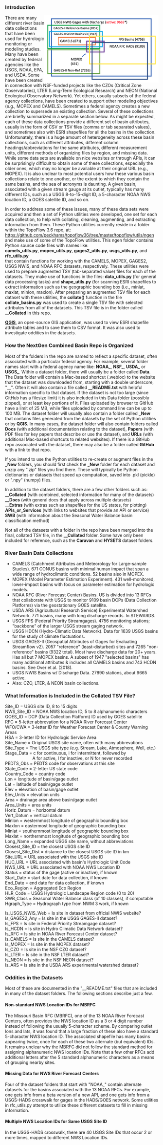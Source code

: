 ### Introduction

<img align="right" height="220px" src="__Docs/__Station_Venn_Diagram_v2.png" />

There are many different river basin data collections that have been used for hydrologic
monitoring or modeling studies. Many have been created by federal agencies like the USGS,
NOAA, EPA, and USDA.  Some have been created in connection with NSF-funded projects like
the CZOs (Critical Zone Observatories), LTER (Long-Term Ecological Research) and NEON
(National Ecological Observatory Network).  Yet others, usually subsets of the federal
agency collections, have been created to support other modeling objectives (e.g., MOPEX
and CAMELS).  Sometimes a federal agency creates a new collection to supersede an existing
collection.  Several of these collections are briefly summarized in a separate section below.
As might be expected, each of these data collections provide a different set of basin
attributes, usually in the form of CSV or TSV files (comma or tab separated values), and
sometimes also with ESRI shapefiles for all the basins in the collection. 
Unfortunately, there is a huge amount of heterogeneity across these basin collections, such
as different attributes, different column headings/abbreviations for the same attributes,
different measurement units, different methods of organizing files by region, and missing
data.  While some data sets are available on nice websites or through APIs, it can be
surprisingly difficult to obtain some of these collections, especially the older ones,
which may no longer be available at their original URL (e.g., MOPEX).  It is also unclear
to most potential users how these various basin collections relate to one another, or the
extent to which they contain the same basins, and the sea of acronyms is daunting.
A given basin, associated with a given stream gauge at its outlet, typically has many
different IDs, such as a USGS 8-to-15-digit ID, a 5-character NOAA NWS location ID,
a GOES satellite ID, and so on.

In order to address some of these issues, many of these data sets were acquired and then
a set of Python utilities were developed, one set for each data collection, to help with
collating, cleaning, augmenting, and extracting information from them.  These Python
utilities currently reside in a folder within the TopoFlow 3.6 repo, at: <br>
https://github.com/peckhams/topoflow36/tree/master/topoflow/utils/ngen <br>
and make use of some of the TopoFlow utilities.  This ngen folder contains Python source
code files with names like: <br> 
<b>camels_utils.py</b>, <b>mopex_utils.py</b>, <b>gages2_utils.py</b>,
<b>usgs_utils.py</b>, and <b>rfc_utils.py</b> <br>
that contain functions for working with the CAMELS, MOPEX, GAGES2, USGS NWIS, and NOAA
RFC datasets, respectively.  These utilities were used to prepare augmented TSV
(tab-separated value) files for each of the datasets.  They make use of functions in
the files: <b>data_utils.py</b> (for general data processing tasks) and <b>shape_utils.py</b>
(for scanning ESRI shapefiles to extract information such as the geographic bounding box
(i.e., minlat, maxlat, minlon, maxlon).  After preparing an augmented TSV file for each
dataset with these utilities, the <b>collate()</b> function in the file <b>collate_basins.py</b>
was used to create a single TSV file with selected attributes from all of the datasets.
This TSV file is in the folder called <b>__Collated</b> in this repo.

[<b>QGIS</b>](https://qgis.org/en/site/), an open-source GIS application, was used to view
ESRI shapefile attribute tables and to save them to CSV format. It was also used to
investigate oddities in the datasets.

### How the NextGen Combined Basin Repo is Organized

Most of the folders in the repo are named to reflect a specific dataset, often associated
with a particular federal agency. For example, several folder names start with a federal
agency name like:  <b>NOAA_</b>, <b>NSF_</b>, <b>USDA_</b> or <b>USGS_</b>.
Within a dataset folder, there will usually be a folder called <b>Data</b>.  The Data folder
will contain a Mac-based shortcut (.webloc) to the website that the dataset was downloaded
from, starting with a double underscore, "__".  Often it will also contain a file called
<b>__README.txt</b>
with helpful information specific to that dataset.  If the dataset is not too large (since
GitHub has a filesize limit) it is also included in this Data folder (possibly zipped),
or at least key portions of it. Files uploaded by browser to GitHub have a limit of 25 MB,
while files uploaded by command line can be up to 100 MB. The dataset folder will usually
also contain a folder called <b>_New</b> that contains files generated from the datasets
by the set of Python utilities or by <b>QGIS</b>.  In many cases, the dataset folder will
also contain folders called <b>Docs</b> (with additional documentation relating to the dataset),
<b>Papers</b> (with PDF files for key papers that describe or use the dataset), and <b>URLs</b>
(with additional Mac-based shortcuts to related websites).  If there is a GitHub repo associated
with the dataset, there may also be a folder called <b>GitHub</b> with a link to that repo.

If you intend to use the Python utilities to re-create or augment files in the <b>_New</b>
folders, you should first check the <b>_New</b> folder for each dataset and unzip any ".zip"
files you find there.  These will typically be Python dictionaries or datasets that speed up
computation, saved into .pkl (pickle) or ".npy" (numpy) files.    

In addition to the dataset folders, there are a few other folders such as: <br>
<b>__Collated</b> (with combined, selected information for many of the datasets) <br>
<b>__Docs</b> (with general docs that apply across multiple datasets) <br>
<b>__Extras</b> (with extras such as shapefiles for the US states, for plotting) <br>
<b>APIs_or_Services</b> (with links to websites that provide an API or service) <br>
<b>SWB</b> (with information about the Seasonal Water Balance basin classification method)

Not all of the datasets with a folder in the repo have been merged into the final, collated
TSV file, in the <b>__Collated</b> folder.  Some have only been included for reference, such
as the <b>Caravan</b> and <b>HYSETS</b> dataset folders.

### River Basin Data Collections

* CAMELS (Catchment Attributes and Meteorology for Large-sample Studies). 671 CONUS basins with minimal human impact that span a wide range of hydroclimatic conditions.  52 basins also in MOPEX.
* MOPEX (Model Parameter Estimation Experiment). 431 well-monitored, lower-impact basins with focus on parameter estimation for hydrologic models. 
* NOAA RFC (River Forecast Center) Basins. US is divided into 13 RFCs that collaborate with USGS to monitor 9109 basin DCPs (Data Collection Platforms) via the geostationary GOES satellite.
* USDA ARS (Agricultural Research Service) Experimental Watershed Network. 771 basins, many with long discharge records.  In STEWARDS.
* USGS FPS (Federal Priority Streamgages). 4756 monitoring stations; "backbone" of the larger USGS stream gaging network.
* USGS HDCN (Hydro-Climatic Data Network).  Data for 1639 USGS basins for the study of climate fluctuations.
* USGS GAGES-II (Geospatial Attributes of Gages for Evaluating Streamflow v2).  2057 "reference" (least-disturbed) sites and 7265 "non-reference" basins (9322 total).  Most have discharge data for 20+ years. Has all but 7 MOPEX basins.  A subset of 1947 "selected basins" has many additional attributes & includes all CAMELS basins and 743 HCDN basins.   See Over et al. (2018).
* USGS NWIS Basins w/ Discharge Data. 27890 stations, about 9665 active.
* Also:   CZO, LTER, & NEON basin collections.

### What Information is Included in the Collated TSV File?

Site_ID      = USGS site ID, 8 to 15 digits <br>
NWS_Site_ID  = NOAA NWS location ID, 5 to 8 alphanumeric characters <br>
GOES_ID      = DCP (Data Collection Platform) ID used by GOES satellite <br>
RFC          = 5-letter abbrevation for a NOAA River Forecast Center <br>
WFO/CWA      = 3-letter ID for Weather Forecast Center & County Warning Areas <br>
HSA          = 3-letter ID for Hydrologic Service Area<br>
Site_Name    = Original USGS site name, often with many abbrevations <br>
Site_Type    = The USGS site type (e.g. Stream, Lake, Atmosphere, Well, etc.) <br>
Stage_Data   = c for continuous, i for intermittent, followed by <br>
&emsp; &emsp; &emsp; &emsp; &emsp;
A for active, I for inactive, or N for never recorded <br>
PEDTS_Obs    = PEDTS code for observations at this site<br>
State_Code   = 2-letter US state code <br>
Country_Code = country code <br>
Lon          = longitude of basin/gage outlet <br>
Lat          = latitude of basin/gage outlet <br>
Elev         = elevation of basin/gage outlet <br>
Elev_Units   = elevation units <br>
Area         = drainage area above basin/gage outlet <br>
Area_Units   = area units <br>
Horiz_Datum  = horizontal datum <br>
Vert_Datum   = vertical datum <br>
Minlon       = westernmost longitude of geographic bounding box <br>
Maxlon       = eastermost longitude of geographic bounding box <br>
Minlat       = southernmost longitude of geographic bounding box <br>
Maxlat       = northernmost longitude of geographic bounding box <br>
Long_Name    = expanded USGS site name, without abbreviations <br>
Closest_Site_ID = the closest USGS site ID <br> 
Closest_Site_Dist = distance to the closest USGS site ID in km <br>
Site_URL     = URL associated with the USGS site ID <br>
HUC_URL      = URL associated with basin's Hydrologic Unit Code <br>
NWS_URL      = URL associated with NOAA NWS Location ID<br>
Status       = status of the gage (active or inactive), if known <br>
Start_Date   = start date for data collection, if known <br>
End_Date     = end date for data collection, if known <br>
Eco_Region   = Aggregated Eco Region<br>
HLR_Code     = USGS Hydrologic Landscape Region code (0 to 20) <br>
SWB_Class    = Seasonal Water Balance class (of 10 classes), if computable <br>
Hgraph_Type  = Hydrograph type from NWM 3 work, if known <br>

Is_USGS_NWIS_Web = Is site in dataset from official NWIS website? <br>
Is_GAGES2_Any    = Is site in the USGS GAGES-II dataset? <br>
Is_FPS           = Is site in Federal Priority Streamgage dataset? <br>
Is_HCDN          = Is site in Hydro Climatic Data Network dataset? <br>
Is_RFC           = Is site in NOAA River Forecast Center dataset? <br>
Is_CAMELS        = Is site in the CAMELS dataset? <br>
Is_MOPEX         = Is site in the MOPEX dataset? <br>
Is_CZO           = Is site in the NSF CZO dataset? <br>
Is_LTER          = Is site in the NSF LTER dataset? <br>
Is_NEON          = Is site in the NSF NEON dataset? <br>
Is_ARS           = Is site in the USDA ARS experimental watershed dataset? <br>

### Oddities in the Datasets

Most of these are documented in the "__README.txt" files that are included
in many of the dataset folders.  The following sections describe just a few.  

#### Non-standard NWS Location IDs for MBRFC
The Missouri Basin RFC (MBRFC), one of the 13 NOAA River Forecast Centers, often
provides the NWS location ID as a 3 or 4 digit number instead of following the
usually 5-character scheme.  By comparing outlet lons and lats, it was found
that a large fraction of these also have a standard 5-character NWS location ID.
The associated shapefile has many basins appearing twice, once for each of
these two alternate (but equivalent) IDs.  It remains unclear why the MBRFC
did not follow the standard method for assigning alphanumeric NWS location IDs.
Note that a few other RFCs add additional letters after the 5 standard
alphanumeric characters as a means of grouping nearby sites.

#### Missing Data for NWS River Forecast Centers
Four of the dataset folders that start with "NOAA_" contain alternate datasets
for the basins associated with the 13 NOAA RFCs.  For example, one gets info from
a beta version of a new API, and one gets info from a USGS-HADS crosswalk for
gages in the HADS/GOES network.  Some utilities in rfc_utils.py attempt to utilize
these different datasets to fill in missing information.

#### Multiple NWS Location IDs for Same USGS Site ID
In the USGS-HADS crosswalk, there are 40 USGS Site IDs that occur 2 or more times, mapped to different NWS Location IDs.





